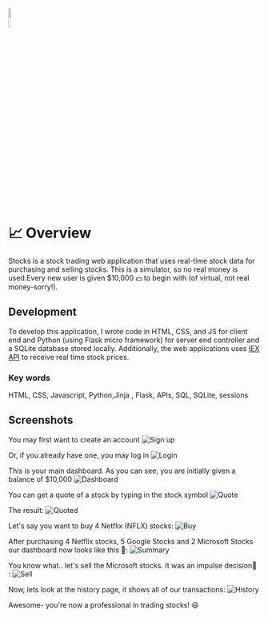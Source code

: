 <a href="https://stocks.ahmed-codes.com/" target= "_blank"> <img src="screenshots/runapp.png" width=10% ></a>


# :chart_with_upwards_trend: Overview

Stocks is a stock trading web application that uses real-time stock data for purchasing and selling stocks. This is a simulator, so no real money is used.Every new user is given $10,000 :dollar: to begin with (of virtual, not real money-sorry!).


## Development
To develop this application, I wrote code in HTML, CSS, and JS for client end and Python (using Flask micro framework) for server end controller and a SQLite database stored locally. Additionally, the web applications uses [IEX API](https://iexcloud.io/) to receive real time stock prices.
### Key words
HTML, CSS, Javascript, Python,Jinja , Flask, APIs, SQL, SQLite, sessions

## Screenshots
You may first want to create an account
![Sign up](screenshots/register.png?raw=true "signup")

Or, if you already have one, you may log in
![Login](screenshots/login.png?raw=true "login")

This is your main dashboard. As you can see, you are initially given a balance of $10,000
![Dashboard](screenshots/index.png?raw=true "Dashboard")

You can get a quote of a stock by typing in the stock symbol
![Quote](screenshots/quote.png?raw=true "Quote")

The result:
![Quoted](screenshots/quoted.png?raw=true "Quoted")

Let's say you want to buy 4 Netflix (NFLX) stocks:
![Buy](screenshots/buy.png?raw=true "Buy")

After purchasing 4 Netflix stocks, 5 Google Stocks and 2 Microsoft Stocks our dashboard now looks like this :money_with_wings::
![Summary](screenshots/summary.png?raw=true "Summary")

You know what.. let's sell the Microsoft stocks. It was an impulse decision:grimacing: :
![Sell](screenshots/sell.png?raw=true "Sell")

Now, lets look at the history page, it shows all of our transactions:
![History](screenshots/history.png?raw=true "history")


Awesome- you're now a professional in trading stocks! :laughing:





